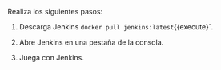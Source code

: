 Realiza los siguientes pasos:

1) Descarga Jenkins `docker pull jenkins:latest`{{execute}`.

2) Abre Jenkins en una pestaña de la consola.

3) Juega con Jenkins.